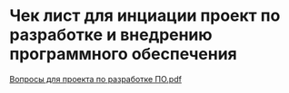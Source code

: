 # Чек лист для инциации  проект по разработке и внедрению программного обеспечения
[Вопросы для проекта по разработке ПО.pdf](https://github.com/antonkuklin006/1C_Task_tracker/files/13950887/default.pdf)
